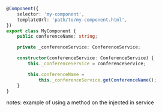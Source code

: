 ```typescript
@Component({
    selector: 'my-component',
    templateUrl: 'path/to/my-component.html',
})
export class MyComponent {
    public conferenceName: string;

    private _conferenceService: ConferenceService;

    constructor(conferenceService: ConferenceService) {
        this._conferenceService = conferenceService;

        this.conferenceName = 
            this._conferenceService.getConferenceName();
    }
}
```
notes:
example of using a method on the injected in service